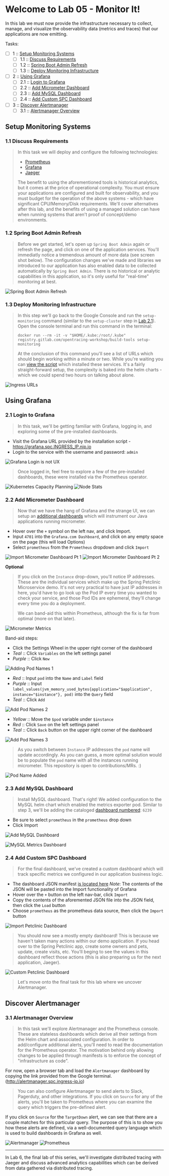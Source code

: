 Welcome to Lab 05 - Monitor It!
===

In this lab we must now provide the infrastructure necessary to collect, manage, and visualize the observability data (metrics and traces) that our applications are now emitting.

Tasks:

- [ ] 1 :: [Setup Monitoring Systems](https://gitlab.com/opentracing-workshop/lab-notes/tree/master/lab-05#setup-monitoring-systems)
  - [ ] 1.1 :: [Discuss Requirements](https://gitlab.com/opentracing-workshop/lab-notes/tree/master/lab-05#11-discuss-requirements)
  - [ ] 1.2 :: [Spring Boot Admin Refresh](https://gitlab.com/opentracing-workshop/lab-notes/tree/master/lab-05#12-spring-boot-admin-refresh)
  - [ ] 1.3 :: [Deploy Monitoring Infrastructure](https://gitlab.com/opentracing-workshop/lab-notes/tree/master/lab-05#13-deploy-monitoring-infrastructure)
- [ ] 2 :: [Using Grafana](https://gitlab.com/opentracing-workshop/lab-notes/tree/master/lab-05#using-grafana)
  - [ ] 2.1 :: [Login to Grafana](https://gitlab.com/opentracing-workshop/lab-notes/tree/master/lab-05#21-login-to-grafana)
  - [ ] 2.2 :: [Add Micrometer Dashboard](https://gitlab.com/opentracing-workshop/lab-notes/tree/master/lab-05#22-add-micrometer-dashboard)
  - [ ] 2.3 :: [Add MySQL Dashboard](https://gitlab.com/opentracing-workshop/lab-notes/tree/master/lab-05#23-add-mysql-dashboard)
  - [ ] 2.4 :: [Add Custom SPC Dashboard](https://gitlab.com/opentracing-workshop/lab-notes/tree/master/lab-05#24-add-custom-spc-dashboard)
- [ ] 3 :: [Discover Alertmanager](https://gitlab.com/opentracing-workshop/lab-notes/tree/master/lab-05#discover-alertmanager)
  - [ ] 3.1 :: [Alertmanager Overview](https://gitlab.com/opentracing-workshop/lab-notes/tree/master/lab-05#31-alertmanager-overview)

Setup Monitoring Systems
---

### 1.1 Discuss Requirements

> In this task we will deploy and configure the following technologies:
> 
> * [Prometheus](https://prometheus.io/)
> * [Grafana](https://grafana.com/)
> * [Jaeger](https://www.jaegertracing.io/)
>
> The benefit to using the aforementioned tools is historical analytics, but it comes at the price of operational complexity. You must ensure your applications are configured and built for observability, and you must budget for the operation of the above systems - which have significant CPU/Memory/Disk requirements. We'll cover alternatives after this lab, and the benefits of using a managed solution can have when running systems that aren't proof of concept/demo environments.

### 1.2 Spring Boot Admin Refresh

> Before we get started, let's open up `Spring Boot Admin` again or refresh the page, and click on one of the application services. You'll immediatly notice a tremendous amount of more data (see screen shot below). The configuration changes we've made and libraries we introduced to our application has also enabled data to be collected automatically by `Spring Boot Admin`. There is no historical or analytic capabilities in this application, so it's only useful for "real-time" monitoring at best.

![Spring Boot Admin Refresh](lab-05/images/img00a.png)

### 1.3 Deploy Monitoring Infrastructure

> In this step we'll go back to the Google Console and run the `setup-monitoring` command (similar to the `setup-cluster` step in [Lab 2.1](https://gitlab.com/opentracing-workshop/lab-notes/tree/master/lab-02#21-setup-cluster)). Open the console terminal and run this command in the terminal: 
> 
> `docker run --rm -it -v "$HOME/.kube:/root/.kube" registry.gitlab.com/opentracing-workshop/build-tools setup-monitoring`
>
> At the conclusion of this command you'll see a list of URLs which should begin working within a minute or two. While you're waiting you can [view the script](https://gitlab.com/opentracing-workshop/build-tools/blob/master/bin/setup-monitoring) which installed these services. It's a fairly straight-forward setup, the complexity is baked into the helm charts - which we could spend two hours on talking about alone.

![Ingress URLs](lab-05/images/img01.png)

Using Grafana
---

### 2.1 Login to Grafana

> In this task, we'll be getting familiar with Grafana, logging in, and exploring some of the pre-installed dashboards.

* Visit the Grafana URL provided by the installation script - https://grafana.spc.INGRESS_IP.nip.io
* Login to the service with the username and password: `admin`

![Grafana Login is not UX](lab-05/images/img02a.png)

> Once logged in, feel free to explore a few of the pre-installed dashboards, these were installed via the Prometheus operator.

![Kubernetes Capacity Planning](lab-05/images/img02b.png)
![Node Stats](lab-05/images/img02c.png)

### 2.2 Add Micrometer Dashboard

> Now that we have the hang of Grafana and the strange UI, we can setup an [additional dashboards](https://grafana.com/dashboards/4701) which will instrument our Java applications running micrometer.

* Hover over the `+` symbol on the left nav, and click Import.
* Input `4701` into the `Grafana.com Dashboard`, and click on any empty space on the page (this will load Options)
* Select `prometheus` from the `Prometheus` dropdown and click `Import`

![Import Micrometer Dashboard Pt 1](lab-05/images/img03a.png)
![Import Micrometer Dashboard Pt 2](lab-05/images/img03b.png)

**Optional**

> If you click on the `Instance` drop-down, you'll notice IP addresses. These are the individual services which make up the Spring Petclinic Microservice demo. It's not very practical to have just IP addresses in here, you'd have to go look up the Pod IP every time you wanted to check your service, and those Pod IDs are ephemeral, they'll change every time you do a deployment.
>
> We can band-aid this within Prometheus, although the fix is far from optimal (more on that later).

![Micrometer Metrics](lab-05/images/img04a.png)

Band-aid steps:

* Click the Settings Wheel in the upper right corner of the dashboard
* _Teal_ :: Click `Variables` on the left settings panel
* _Purple_ :: Click `New`

![Adding Pod Names 1](lab-05/images/img04b.png)

* _Red_ :: Input `pod` into the `Name` and `Label` field
* _Purple_ :: Input `label_values(jvm_memory_used_bytes{application="$application", instance="$instance"}, pod)` into the `Query` field
* _Teal_ :: Click `Add`

![Add Pod Names 2](lab-05/images/img04c.png)

* _Yellow_ :: Move the `$pod` variable under `$instance`
* _Red_ :: Click `Save` on the left settings panel
* _Teal_ :: Click `Back` button on the upper right corner of the dashboard

![Add Pod Names 3](lab-05/images/img04d.png)

> As you switch between `Instance` IP addresses the `pod` name will update accordingly. As you can guess, a more optimal solution would be to populate the `pod` name with all the instances running micrometer. This repository is open to contributions/MRs. :)

![Pod Name Added](lab-05/images/img04e.png)

### 2.3 Add MySQL Dashboard

> Install MySQL dashboard. That's right! We added configuration to the MySQL helm chart which enabled the metrics exporter pod. Similar to step 3, we'll be adding the cataloged [dashboard numbered](https://grafana.com/dashboards/6239): `6239`

* Be sure to select `prometheus` in the `prometheus` drop down
* Click Import

![Add MySQL Dashboard](lab-05/images/img05a.png)

![MySQL Metrics Dashboard](lab-05/images/img05b.png)

### 2.4 Add Custom SPC Dashboard

> For the final dashboard, we've created a custom dashboard which will track specific metrics we configured in our application business logic.

* The dashboard JSON manifest [is located here](https://gist.githubusercontent.com/notsureifkevin/104adca1ccd4b96937738f9bfbb6ba46/raw/1fddbe7eeebcb57dfb25d0407161710928d9b52f/petclinic.json) _Note_: The contents of the JSON will be pasted into the Import functionality of Grafana
* Hover over the `+` button on the left nav-bar, click `Import`
* Copy the contents of the aforemented JSON file into the JSON field, then click the `Load` button
* Choose `prometheus` as the prometheus data source, then click the `Import` button

![Import Petclinic Dashboard](lab-05/images/img06a.png)

> You should now see a mostly empty dashboard! This is because we haven't taken many actions within our demo application. If you head over to the Spring Petclinic app, create some owners and pets, update, create visits, etc. You'll beging to see the values in this dashboard reflect those actions (this is also preparing us for the next application, Jaeger).

![Custom Petclinic Dashboard](lab-05/images/img06b.png)

> Let's move onto the final task for this lab where we uncover Alertmanager.

Discover Alertmanager
---

### 3.1 Alertmanager Overview

> In this task we'll explore Alertmanager and the Prometheus console. These are stateless dashboards which derive all their settings from the Helm chart and associated configuration. In order to add/configure additional alerts, you'll need to read the documentation for the Prometheus operator. The motivation behind only allowing changes to be applied through manifests is to enforce the concept of "infrastructure as code".

For now, open a browser tab and load the `Alertmanager` dashboard by copying the link provided from the Google terminal. (http://alertmanager.spc.ingress-ip.io)

> You can also configure Alertmanager to send alerts to Slack, Pagerduty, and other integrations. If you click on `Source` for any of the alerts, you'll be taken to Prometheus where you can examine the query which triggers the pre-defined alert.

If you click on `Source` for the `TargetDown` alert, we can see that there are a couple matches for this particular query. The purpose of this is to show you how these alerts are defined, via a well-documented query language which is used to build dashboards in Grafana as well.

![Alertmanager](lab-05/images/img07a.png)
![Prometheus](lab-05/images/img07b.png)

---

In Lab 6, the final lab of this series, we'll investigate distributed tracing with Jaeger and discuss advanced analytics capabilities which can be derived from data gathered via distributed tracing.